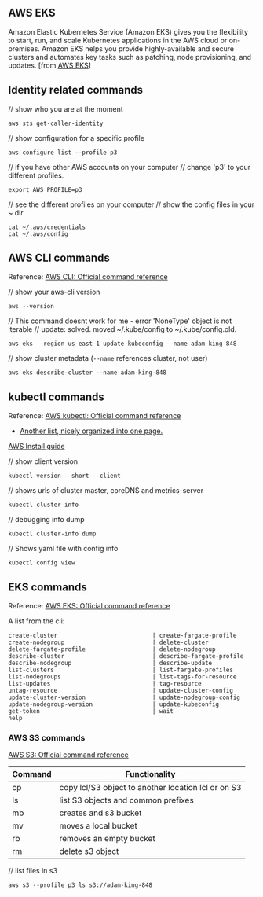 
## AWS EKS 
Amazon Elastic Kubernetes Service (Amazon EKS) gives you the flexibility to start, run, and scale Kubernetes applications in the AWS cloud or on-premises. Amazon EKS helps you provide highly-available and secure clusters and automates key tasks such as patching, node provisioning, and updates. [from [AWS EKS](https://aws.amazon.com/eks/?whats-new-cards.sort-by=item.additionalFields.postDateTime&whats-new-cards.sort-order=desc&eks-blogs.sort-by=item.additionalFields.createdDate&eks-blogs.sort-order=desc)]

## Identity related commands
// show who you are at the moment
```
aws sts get-caller-identity
```

// show configuration for a specific profile
```
aws configure list --profile p3
```

// if you have other AWS accounts on your computer
// change 'p3' to your different profiles.
```
export AWS_PROFILE=p3
```

// see the different profiles on your computer
// show the config files in your ~ dir
```
cat ~/.aws/credentials
cat ~/.aws/config
```


## AWS CLI commands
Reference: [AWS CLI: Official command reference](https://docs.aws.amazon.com/cli/latest/index.html)

// show your aws-cli version
```
aws --version
```

// This command doesnt work for me - error 'NoneType' object is not iterable
// update: solved.  moved ~/.kube/config to ~/.kube/config.old.
```
aws eks --region us-east-1 update-kubeconfig --name adam-king-848
```
 
// show cluster metadata (`--name` references cluster, not user)
```
aws eks describe-cluster --name adam-king-848
```



## kubectl commands 
Reference: [AWS kubectl: Official command reference](https://kubernetes.io/docs/reference/generated/kubectl/kubectl-commands)
- [Another list, nicely organized into one page.](https://www.tutorialspoint.com/kubernetes/kubernetes_kubectl_commands.htm)

[AWS Install guide](https://docs.aws.amazon.com/eks/latest/userguide/install-kubectl.html)

// show client version
```
kubectl version --short --client
```

// shows urls of cluster master, coreDNS and metrics-server
```
kubectl cluster-info
```

// debugging info dump
```
kubectl cluster-info dump
```

// Shows yaml file with config info
```
kubectl config view
```

## EKS commands
Reference: [AWS EKS: Official command reference](https://docs.aws.amazon.com/cli/latest/reference/eks/index.html)

A list from the cli:
```
create-cluster                           | create-fargate-profile
create-nodegroup                         | delete-cluster
delete-fargate-profile                   | delete-nodegroup
describe-cluster                         | describe-fargate-profile
describe-nodegroup                       | describe-update
list-clusters                            | list-fargate-profiles
list-nodegroups                          | list-tags-for-resource
list-updates                             | tag-resource
untag-resource                           | update-cluster-config
update-cluster-version                   | update-nodegroup-config
update-nodegroup-version                 | update-kubeconfig
get-token                                | wait
help
```

###  AWS S3 commands
[AWS S3: Official command reference](https://docs.aws.amazon.com/cli/latest/reference/s3/index.html)

|Command|Functionality|
|--|--
| cp | copy lcl/S3 object to another location lcl or on S3
| ls | list S3 objects and common prefixes
| mb | creates and s3 bucket
| mv|  moves a local bucket
| rb| removes an empty bucket
| rm| delete s3 object

// list files in s3 
```
aws s3 --profile p3 ls s3://adam-king-848
```




